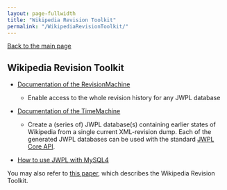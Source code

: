 ```yaml
---
layout: page-fullwidth
title: "Wikipedia Revision Toolkit"
permalink: "/WikipediaRevisionToolkit/"
---
```


[Back to the main page](/dkpro-jwpl/documentation/)

## Wikipedia Revision Toolkit
  * [Documentation of the RevisionMachine](/dkpro-jwpl/RevisionMachine)
    * Enable access to the whole revision history for any JWPL database

  * [Documentation of the TimeMachine](/dkpro-jwpl/TimeMachine)
    * Create a (series of) JWPL database(s) containing earlier states of Wikipedia from a single current XML-revision dump. Each of the generated JWPL databases can be used with the standard [JWPL Core API](/dkpro-jwpl/JWPL_Core).

  * [How to use JWPL with MySQL4](/dkpro-jwpl/JWPL_MySQL4)

You may also refer to [this paper](http://aclweb.org/anthology/P/P11/P11-4017.pdf), which describes the Wikipedia Revision Toolkit.

